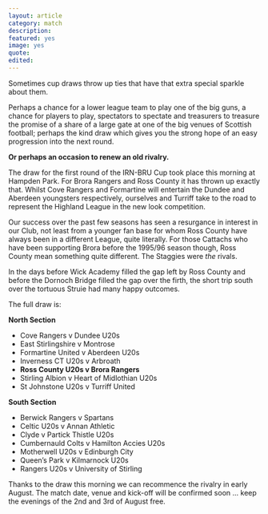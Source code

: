 ```yaml
---
layout: article
category: match
description:
featured: yes
image: yes
quote:
edited:
---
```

Sometimes cup draws throw up ties that have that extra special sparkle about them. 

Perhaps a chance for a lower league team to play one of the big guns, a chance for players to play, spectators to spectate and treasurers to treasure the promise of a share of a large gate at one of the big venues of Scottish football; perhaps the kind draw which gives you the strong hope of an easy progression into the next round.

**Or perhaps an occasion to renew an old rivalry.**

The draw for the first round of the IRN-BRU Cup took place this morning at Hampden Park. For Brora Rangers and Ross County it has thrown up exactly that. Whilst Cove Rangers and Formartine will entertain the Dundee and Aberdeen youngsters respectively, ourselves and Turriff take to the road to represent the Highland League in the new look competition.

Our success over the past few seasons has seen a resurgance in interest in our Club, not least from a younger fan base for whom Ross County have always been in a different League, quite literally. For those Cattachs who have been supporting Brora before the 1995/96 season though, Ross County mean something quite different. The Staggies were *the* rivals.

In the days before Wick Academy filled the gap left by Ross County and before the Dornoch Bridge filled the gap over the firth, the short trip south over the tortuous Struie had many happy outcomes.

The full draw is:

**North Section**
 
- Cove Rangers v Dundee U20s
- East Stirlingshire v Montrose
- Formartine United v Aberdeen U20s
- Inverness CT U20s v Arbroath
- **Ross County U20s v Brora Rangers**
- Stirling Albion v Heart of Midlothian U20s
- St Johnstone U20s v Turriff United
 
**South Section**
 
- Berwick Rangers v Spartans
- Celtic U20s v Annan Athletic
- Clyde v Partick Thistle U20s
- Cumbernauld Colts v Hamilton Accies U20s
- Motherwell U20s v Edinburgh City
- Queen’s Park v Kilmarnock U20s
- Rangers U20s v University of Stirling

Thanks to the draw this morning we can recommence the rivalry in early August. The match date, venue and kick-off will be confirmed soon ... keep the evenings of the 2nd and 3rd of August free.